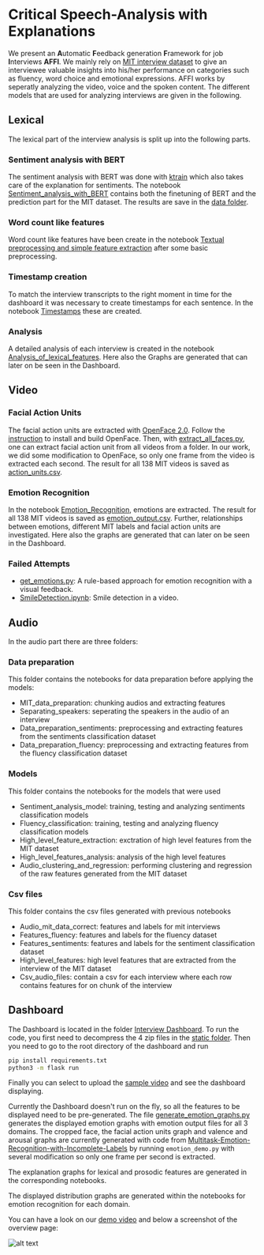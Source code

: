 # Critical Speech-Analysis with Explanations

We present an **A**utomatic **F**eedback generation **F**ramework for job **I**nterviews **AFFI**. We mainly rely on [MIT interview dataset](https://roc-hci.com/past-projects/automated-prediction-of-job-interview-performances) to give an interviewee valuable insights into his/her performance on categories such as fluency, word choice and emotional expressions. AFFI works by seperatly analyzing the video, voice and the spoken content. The different models that are used for analyzing interviews are given in the following.

## Lexical
The lexical part of the interview analysis is split up into the following parts.
### Sentiment analysis with BERT
The sentiment analysis with BERT was done with [ktrain](https://github.com/amaiya/ktrain) which also takes care of the explanation for sentiments. The notebook [Sentiment_analysis_with_BERT](https://gitlab.lrz.de/lab-courses/xai-lab-ws-2022/tobias/critical-speech-analysis-with-explanations/-/blob/main/lexical/Sentiment_analysis_with_BERT.ipynb) contains both the finetuning of BERT and the prediction part for the MIT dataset. The results are save in the [data folder](https://gitlab.lrz.de/lab-courses/xai-lab-ws-2022/tobias/critical-speech-analysis-with-explanations/-/tree/main/lexical/data).

### Word count like features
Word count like features have been create in the notebook [Textual preprocessing and simple feature extraction](https://gitlab.lrz.de/lab-courses/xai-lab-ws-2022/tobias/critical-speech-analysis-with-explanations/-/blob/main/lexical/Textual%20preprocessing%20and%20simple%20feature%20extraction.ipynb) after some basic preprocessing.

### Timestamp creation
To match the interview transcripts to the right moment in time for the dashboard it was necessary to create timestamps for each sentence. In the notebook [Timestamps](https://gitlab.lrz.de/lab-courses/xai-lab-ws-2022/tobias/critical-speech-analysis-with-explanations/-/blob/main/lexical/Timestamps.ipynb) these are created.

### Analysis
A detailed analysis of each interview is created in the notebook [Analysis_of_lexical_features](https://gitlab.lrz.de/lab-courses/xai-lab-ws-2022/tobias/critical-speech-analysis-with-explanations/-/blob/main/lexical/Analysis_of_lexical_features.ipynb). Here also the Graphs are generated that can later on be seen in the Dashboard. 

## Video
### Facial Action Units
The facial action units are extracted with [OpenFace 2.0](https://github.com/TadasBaltrusaitis/OpenFace). Follow the [instruction](https://github.com/TadasBaltrusaitis/OpenFace/wiki) to install and build OpenFace. Then, with [extract_all_faces.py](https://gitlab.lrz.de/lab-courses/xai-lab-ws-2022/tobias/critical-speech-analysis-with-explanations/-/tree/main/video/extract_all_faces.py), one can extract facial action unit from all videos from a folder. In our work, we did some modification to OpenFace, so only one frame from the video is extracted each second. The result for all 138 MIT videos is saved as [action_units.csv](https://gitlab.lrz.de/lab-courses/xai-lab-ws-2022/tobias/critical-speech-analysis-with-explanations/-/blob/main/video/result/action_units.csv).

### Emotion Recognition
In the notebook [Emotion_Recognition](https://gitlab.lrz.de/lab-courses/xai-lab-ws-2022/tobias/critical-speech-analysis-with-explanations/-/tree/main/video/Emotion_Recognition.ipynb), emotions are extracted. The result for all 138 MIT videos is saved as [emotion_output.csv](https://gitlab.lrz.de/lab-courses/xai-lab-ws-2022/tobias/critical-speech-analysis-with-explanations/-/blob/main/video/result/emotion_output.csv). Further, relationships between emotions, different MIT labels and facial action units are investigated. Here also the graphs are generated that can later on be seen in the Dashboard.

### Failed Attempts
- [get_emotions.py](https://gitlab.lrz.de/lab-courses/xai-lab-ws-2022/tobias/critical-speech-analysis-with-explanations/-/blob/main/video/get_emotions.py): A rule-based approach for emotion recognition with a visual feedback.
- [SmileDetection.ipynb](https://gitlab.lrz.de/lab-courses/xai-lab-ws-2022/tobias/critical-speech-analysis-with-explanations/-/blob/main/video/SmileDetection.ipynb): Smile detection in a video.

## Audio

In the audio part there are three folders:

### Data preparation
This folder contains the notebooks for data preparation before applying the models:
 - MIT_data_preparation: chunking audios and extracting features
 - Separating_speakers: seperating the speakers in the audio of an interview
 - Data_preparation_sentiments: preprocessing and extracting features from the sentiments classification dataset
 - Data_preparation_fluency: preprocessing and extracting features from the fluency classification dataset
    
### Models 
This folder contains the notebooks for the models that were used
 - Sentiment_analysis_model: training, testing and analyzing sentiments classification models
 - Fluency_classification: training, testing and analyzing fluency classification models
 - High_level_feature_extraction: exctration of high level features from the MIT dataset
 - High_level_features_analysis: analysis of the high level features
 - Audio_clustering_and_regression: performing clustering and regression of the raw features generated from the MIT dataset

### Csv files
This folder contains the csv files generated with previous notebooks
 - Audio_mit_data_correct: features and labels for mit interviews
 - Features_fluency: features and labels for the fluency dataset
 - Features_sentiments: features and labels for the sentiment classification dataset
 - High_level_features: high level features that are extracted from the interview of the MIT dataset
 - Csv_audio_files: contain a csv for each interview where each row contains features for on chunk of the interview

## Dashboard
The Dashboard is located in the folder [Interview Dashboard](https://gitlab.lrz.de/lab-courses/xai-lab-ws-2022/tobias/critical-speech-analysis-with-explanations/-/tree/main/Interview_Dashboard). To run the code, you first need to decompress the 4 zip files in the [static folder](https://gitlab.lrz.de/lab-courses/xai-lab-ws-2022/tobias/critical-speech-analysis-with-explanations/-/tree/main/Interview_Dashboard/static). Then you need to go to the root directory of the dashboard and run 
```bash
pip install requirements.txt
python3 -m flask run
```
Finally you can select to upload the [sample video](https://gitlab.lrz.de/lab-courses/xai-lab-ws-2022/tobias/critical-speech-analysis-with-explanations/-/tree/main/Interview_Dashboard/video/PP89.avi) and see the dashboard displaying.


Currently the Dashboard doesn't run on the fly, so all the features to be displayed need to be pre-generated.
The file [generate_emotion_graphs.py](https://gitlab.lrz.de/lab-courses/xai-lab-ws-2022/tobias/critical-speech-analysis-with-explanations/-/blob/main/Interview_Dashboard/generate_emotion_graphs.py) generates the displayed emotion graphs with emotion output files for all 3 domains. The cropped face, the facial action units graph and valence and arousal graphs are currently generated with code from [Multitask-Emotion-Recognition-with-Incomplete-Labels](https://github.com/wtomin/Multitask-Emotion-Recognition-with-Incomplete-Labels/blob/master/emotion_demo.py) by running `emotion_demo.py` with several modification so only one frame per second is extracted.

The explanation graphs for lexical and prosodic features are generated in the corresponding notebooks.

The displayed distribution graphs are generated within the notebooks for emotion recognition for each domain.

You can have a look on our [demo video](https://gitlab.lrz.de/lab-courses/xai-lab-ws-2022/tobias/critical-speech-analysis-with-explanations/-/blob/main/screenshot_and_demo/dashboard_demo.m4v) and below a screenshot of the overview page:

![alt text](https://gitlab.lrz.de/lab-courses/xai-lab-ws-2022/tobias/critical-speech-analysis-with-explanations/-/raw/main/screenshot_and_demo/db_overview.png)
